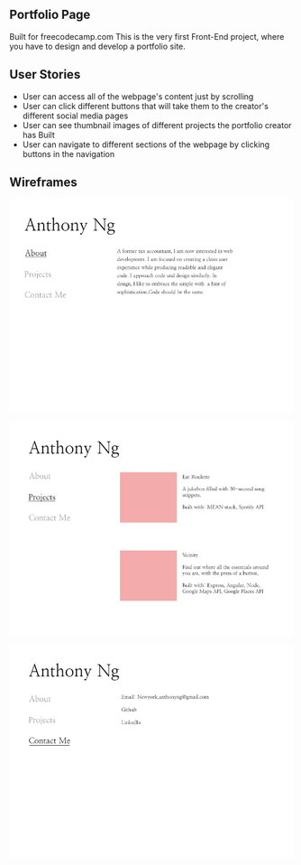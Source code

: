 ## Portfolio Page

Built for freecodecamp.com
This is the very first Front-End project, where you have to design and develop a portfolio site.

## User Stories
  * User can access all of the webpage's content just by scrolling
  * User can click different buttons that will take them to the creator's different social media pages
  * User can see thumbnail images of different projects the portfolio creator has Built
  * User can navigate to different sections of the webpage by clicking buttons in the navigation

  ## Wireframes
  ![About Me Page](./public/01_About.png)

  ![Projects Page](./public/02_Projects.png)

  ![Contact Page](./public/03_Contact.png)
